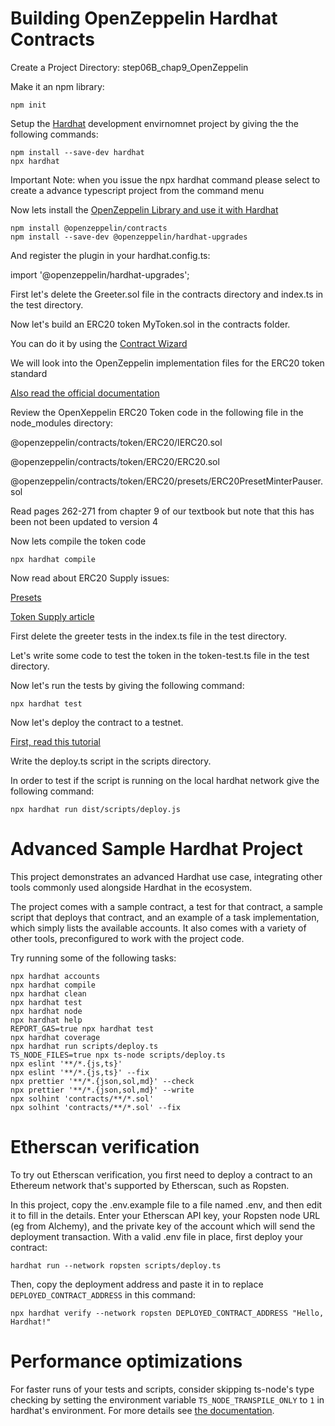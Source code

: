 # Building OpenZeppelin Hardhat Contracts

Create a Project Directory: step06B_chap9_OpenZeppelin

Make it an npm library:

```shell
npm init
```

Setup the [Hardhat](https://hardhat.org/getting-started/) development envirnomnet project by giving the the following commands:

```shell
npm install --save-dev hardhat
npx hardhat
```

Important Note: when you issue the npx hardhat command please select to create a advance typescript project from the command menu

Now lets install the [OpenZeppelin Library and use it with Hardhat](https://docs.openzeppelin.com/upgrades-plugins/1.x/hardhat-upgrades)

```shell
npm install @openzeppelin/contracts
npm install --save-dev @openzeppelin/hardhat-upgrades
```

And register the plugin in your hardhat.config.ts:

import '@openzeppelin/hardhat-upgrades';

First let's delete the Greeter.sol file in the contracts directory and index.ts in the test directory.

Now let's build an ERC20 token MyToken.sol in the contracts folder.

You can do it by using the [Contract Wizard](https://wizard.openzeppelin.com/)

We will look into the OpenZeppelin implementation files for the ERC20 token standard

[Also read the official documentation](https://docs.openzeppelin.com/contracts/4.x/erc20)

Review the OpenXeppelin ERC20 Token code in the following file in the node_modules directory:

@openzeppelin/contracts/token/ERC20/IERC20.sol

@openzeppelin/contracts/token/ERC20/ERC20.sol

@openzeppelin/contracts/token/ERC20/presets/ERC20PresetMinterPauser.sol

Read pages 262-271 from chapter 9 of our textbook but note that this has been not been updated to version 4

Now lets compile the token code

```shell
npx hardhat compile
```

Now read about ERC20 Supply issues:

[Presets](https://docs.openzeppelin.com/contracts/4.x/erc20#Presets)

[Token Supply article](https://docs.openzeppelin.com/contracts/4.x/erc20-supply)

First delete the greeter tests in the index.ts file in the test directory.

Let's write some code to test the token in the token-test.ts file in the test directory.

Now let's run the tests by giving the following command:

```shell
npx hardhat test
```

Now let's deploy the contract to a testnet. 

[First, read this tutorial](https://hardhat.org/tutorial/deploying-to-a-live-network.html)

Write the deploy.ts script in the scripts directory.

In order to test if the script is running on the local hardhat network give the following command:

```shell
npx hardhat run dist/scripts/deploy.js
```




# Advanced Sample Hardhat Project

This project demonstrates an advanced Hardhat use case, integrating other tools commonly used alongside Hardhat in the ecosystem.

The project comes with a sample contract, a test for that contract, a sample script that deploys that contract, and an example of a task implementation, which simply lists the available accounts. It also comes with a variety of other tools, preconfigured to work with the project code.

Try running some of the following tasks:

```shell
npx hardhat accounts
npx hardhat compile
npx hardhat clean
npx hardhat test
npx hardhat node
npx hardhat help
REPORT_GAS=true npx hardhat test
npx hardhat coverage
npx hardhat run scripts/deploy.ts
TS_NODE_FILES=true npx ts-node scripts/deploy.ts
npx eslint '**/*.{js,ts}'
npx eslint '**/*.{js,ts}' --fix
npx prettier '**/*.{json,sol,md}' --check
npx prettier '**/*.{json,sol,md}' --write
npx solhint 'contracts/**/*.sol'
npx solhint 'contracts/**/*.sol' --fix
```

# Etherscan verification

To try out Etherscan verification, you first need to deploy a contract to an Ethereum network that's supported by Etherscan, such as Ropsten.

In this project, copy the .env.example file to a file named .env, and then edit it to fill in the details. Enter your Etherscan API key, your Ropsten node URL (eg from Alchemy), and the private key of the account which will send the deployment transaction. With a valid .env file in place, first deploy your contract:

```shell
hardhat run --network ropsten scripts/deploy.ts
```

Then, copy the deployment address and paste it in to replace `DEPLOYED_CONTRACT_ADDRESS` in this command:

```shell
npx hardhat verify --network ropsten DEPLOYED_CONTRACT_ADDRESS "Hello, Hardhat!"
```

# Performance optimizations

For faster runs of your tests and scripts, consider skipping ts-node's type checking by setting the environment variable `TS_NODE_TRANSPILE_ONLY` to `1` in hardhat's environment. For more details see [the documentation](https://hardhat.org/guides/typescript.html#performance-optimizations).
